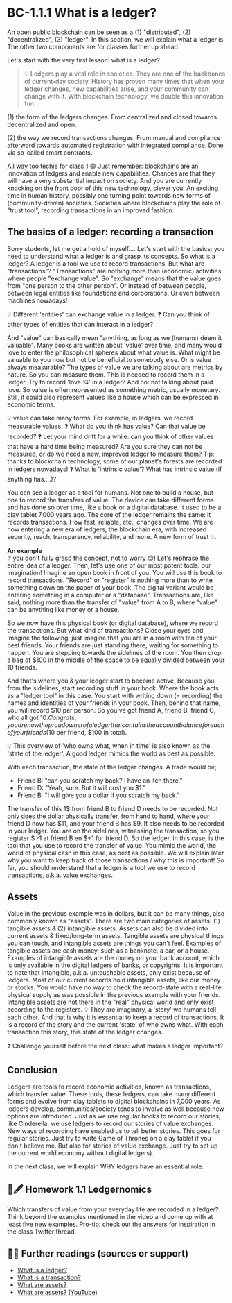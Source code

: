 # BC-1.1.1 What is a ledger?

An open public blockchain can be seen as a (1) "distributed", (2) "decentralized", (3) "ledger". In this section, we will explain what a ledger is. The other two components are for classes further up ahead.

Let's start with the very first lesson: what is a ledger?

>💡  Ledgers play a vital role in societies. They are one of the backbones of current-day society. History has proven many times that when your ledger changes, new capabilities arise, and your community can change with it. With blockchain technology, we double this innovation fun:

(1) the form of the ledgers changes. From centralized and closed towards decentralized and open.

(2) the way we record transactions changes. From manual and compliance afterward towards automated registration with integrated compliance. Done via so-called smart contracts.


All way too techie for class 1 😄 Just remember: blockchains are an innovation of ledgers and enable new capabilities. Chances are that they will have a very substantial impact on society. And you are currently knocking on the front door of this new technology, clever you! An exciting time in human history, possibly one turning point towards new forms of (community-driven) societies. Societies where blockchains play the role of "trust tool", recording transactions in an improved fashion.


## The basics of a ledger: recording a transaction
Sorry students, let me get a hold of myself…. Let's start with the basics: you need to understand what a ledger is and grasp its concepts. So what is a ledger? A ledger is a tool we use to record transactions. But what are "transactions"? "Transactions" are nothing more than (economic) activities where people "exchange value". So "exchange" means that the value goes from "one person to the other person". Or instead of between people, between legal entities like foundations and corporations. Or even between machines nowadays!

💡 Different 'entities' can exchange value in a ledger.
❓ Can you think of other types of entities that can interact in a ledger?

And "value" can basically mean "anything, as long as we (humans) deem it valuable". Many books are written about 'value' over time, and many would love to enter the philosophical spheres about what value is. What might be valuable to you now but not be beneficial to somebody else. Or is value always measurable? The types of value we are talking about are metrics by nature. So you can measure them. This is needed to record them in a ledger. Try to record 'love 💘' in a ledger? And no: not talking about paid love. So value is often represented as something metric, usually monetary. Still, it could also represent values like a house which can be expressed in economic terms.

💡 value can take many forms. For example, in ledgers, we record measurable values. 
❓ What do you think has value? Can that value be recorded?
❓ Let your mind drift for a while: can you think of other values that have a hard time being measured? Are you sure they can not be measured, or do we need a new, improved ledger to measure them? Tip: thanks to blockchain technology, some of our planet's forests are recorded in ledgers nowadays!
❓ What is 'intrinsic value'? What has intrinsic value (if anything has….)?

You can see a ledger as a tool for humans. Not one to build a house, but one to record the transfers of value. The device can take different forms and has done so over time, like a book or a digital database. It used to be a clay tablet 7,000 years ago. The core of the ledger remains the same: it records transactions. How fast, reliable, etc., changes over time. We are now entering a new era of ledgers, the blockchain era, with increased security, reach, transparency, reliability, and more. A new form of trust 💡.

**An example**  
If you don't fully grasp the concept, not to worry 😊! Let's rephrase the entire idea of a ledger. Then, let's use one of our most potent tools: our imagination!  Imagine an open book in front of you. You will use this book to record transactions. "Record" or "register" is nothing more than to write something down on the paper of your book. The digital variant would be entering something in a computer or a "database". Transactions are, like said, nothing more than the transfer of "value" from A to B, where "value" can be anything like money or a house.

So we now have this physical book (or digital database), where we record the transactions. But what kind of transactions? Close your eyes and imagine the following; just imagine that you are in a room with ten of your best friends. Your friends are just standing there, waiting for something to happen. You are stepping towards the sidelines of the room. You then drop a bag of $100 in the middle of the space to be equally divided between your 10 friends.

And that's where you & your ledger start to become active. Because you, from the sidelines, start recording stuff in your book. Where the book acts as a "ledger tool" in this case. You start with writing down (= recording) the names and identities of your friends in your book. Then, behind that name, you will record $10 per person. So you've got friend A, friend B, friend C, who all got $10. Congrats, you are now the proud owner of a ledger that contains the account balance for each of your friends (10$ per friend, $100 in total).

💡 This overview of 'who owns what, when in time' is also known as the 'state of the ledger'. A good ledger mimics the world as best as possible.

With each transaction, the state of the ledger changes. A trade would be; 

* Friend B: "can you scratch my back? I have an itch there."
* Friend D: "Yeah, sure. But it will cost you $1."
* Friend B: "I will give you a dollar if you scratch my back."

The transfer of this 1$ from friend B to friend D needs to be recorded. Not only does the dollar physically transfer, from hand to hand, where your friend D now has $11, and your friend B has $9. It also needs to be recorded in your ledger. You are on the sidelines, witnessing the transaction, so you register $ -1 at friend B en $+1 for friend D. So the ledger, in this case, is the tool that you use to record the transfer of value. You mimic the world, the world of physical cash in this case, as best as possible. We will explain later why you want to keep track of those transactions / why this is important! So far, you should understand that a ledger is a tool we use to record transactions, a.k.a. value exchanges.

## Assets
Value in the previous example was in dollars, but it can be many things, also commonly known as "assets". There are two main categories of assets: (1) tangible assets & (2) intangible assets. Assets can also be divided into current assets & fixed/long-term assets. Tangible assets are physical things you can touch, and intangible assets are things you can't feel. Examples of tangible assets are cash money, such as a banknote, a car, or a house. Examples of intangible assets are the money on your bank account, which is only available in the digital ledgers of banks, or copyrights. It is important to note that intangible, a.k.a. untouchable assets, only exist because of ledgers. Most of our current records hold intangible assets, like our money or stocks. You would have no way to check the record-state with a real-life physical supply as was possible in the previous example with your friends. Intangible assets are not there in the "real" physical world and only exist according to the registers. 
💡 They are imaginary, a 'story' we humans tell each other. And that is why it is essential to keep a record of transactions. It is a record of the story and the current 'state' of who owns what. With each transaction this story, this state of the ledger changes.

❓ Challenge yourself before the next class: what makes a ledger important?

## Conclusion
Ledgers are tools to record economic activities, known as transactions, which transfer value. These tools, these ledgers, can take many different forms and evolve from clay tablets to digital blockchains in 7,000 years. As ledgers develop, communities/society tends to involve as well because new options are introduced. Just as we use regular books to record our stories, like Cinderella, we use ledgers to record our stories of value exchanges. New ways of recording have enabled us to tell better stories. This goes for regular stories. Just try to write Game of Thrones on a clay tablet if you don't believe me. But also for stories of value exchange. Just try to set up the current world economy without digital ledgers).

In the next class, we will explain WHY ledgers have an essential role.

## 📖🖋 Homework 1.1 Ledgernomics 
Which transfers of value from your everyday life are recorded in a ledger? Think beyond the examples mentioned in the video and come up with at least five new examples. Pro-tip: check out the answers for inspiration in the class Twitter thread.

## 📓🤓 Further readings (sources or support) 
* [What is a ledger?](https://en.wikipedia.org/wiki/Ledger)
* [What is a transaction?](https://en.wikipedia.org/wiki/Transaction)
* [What are assets?](https://en.wikipedia.org/wiki/Asset)
* [What are assets? (YouTube)](https://www.youtube.com/watch?v=nHg4IPX59JE)
